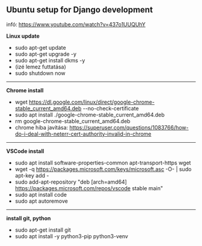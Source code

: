 ## Ubuntu setup for Django development
infó: https://www.youtube.com/watch?v=437o1UUQUhY

**Linux update**
 - sudo apt-get update 
 - sudo apt-get upgrade -y
 - sudo apt-get install dkms -y
 - (izé lemez futtatása)
 - sudo shutdown now
 --- 
 **Chrome install**
 - wget https://dl.google.com/linux/direct/google-chrome-stable_current_amd64.deb --no-check-certificate
 - sudo apt install ./google-chrome-stable_current_amd64.deb
 - rm google-chrome-stable_current_amd64.deb 
- chrome hiba javítása: https://superuser.com/questions/1083766/how-do-i-deal-with-neterr-cert-authority-invalid-in-chrome
---
**VSCode install**
- sudo apt install software-properties-common apt-transport-https wget
- wget -q https://packages.microsoft.com/keys/microsoft.asc -O- | sudo apt-key add -
- sudo add-apt-repository "deb [arch=amd64] https://packages.microsoft.com/repos/vscode stable main"
- sudo apt install code
- sudo apt autoremove
---
**install git, python**
- sudo apt-get install git
- sudo apt install -y python3-pip python3-venv
